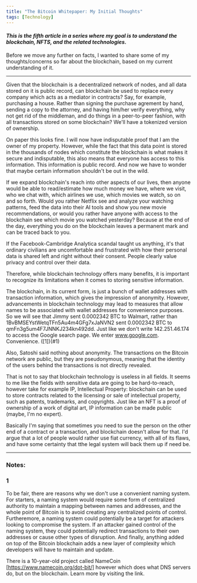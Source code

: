 ```yaml
---
title: "The Bitcoin Whitepaper: My Initial Thoughts"
tags: [Technology]
---
```


#### _This is the fifth article in a series where my goal is to understand the blockchain, NFTS, and the related technologies._

Before we move any further on facts, I wanted to share some of my thoughts/concerns so far about the blockchain, based on my current understanding of it.

----------------------------

Given that the blockchain is a decentralized network of nodes, and all data stored on it is public record, can blockchain be used to replace every company which acts as a mediator in contracts? Say, for example, purchasing a house. Rather than signing the purchase agrement by hand, sending a copy to the attorney, and having him/her verify everything, why not get rid of the middleman, and do things in a peer-to-peer fashion, with all transactions stored on some blockchain? We'll have a tokenized version of ownership.

On paper this looks fine. I will now have indisputable proof that I am the owner of my property. However, while the fact that this data point is stored in the thousands of nodes which constitute the blockchain is what makes it secure and indisputable, this also means that everyone has access to this information. This information is public record. And now we have to wonder that maybe certain information shouldn't be out in the wild.

If we expand blockchain's reach into other aspects of our lives, then anyone would be able to read/estimate how much money we have, where we visit, who we chat with, which airlines we use, which movies we watch, so on and so forth. Would you rather Netflix see and analyze your watching patterns, feed the data into their AI tools and show you new movie recommendations, or would you rather have anyone with access to the blockchain see which movie you watched yesterday? Because at the end of the day, everything you do on the blockchain leaves a permanent mark and can be traced back to you.

If the Facebook-Cambridge Analytica scandal taught us anything, it's that ordinary civilians are uncomfortable and frustrated with how their personal data is shared left and right without their consent. People clearly value privacy and control over their data.

Therefore, while blockchain technology offers many benefits, it is important to recognize its limitations when it comes to storing sensitive information.

The blockchain, in its current form, is just a bunch of wallet addresses with transaction information, which gives the impression of anonymity. However, advancements in blockchain technology may lead to measures that allow names to be associated with wallet addresses for convenience purposes. So we will see that Jimmy sent 0.0002342 BTC to Walmart, rather than 1BvBMSEYstWetqTFn5Au4m4GFg7xJaNVN2 sent 0.0002342 BTC to qmFn3g5um4F7JNNKJ234kn492dd. Just like we don't write 142.251.46.174 to access the Google search page. We enter www.google.com. Convenience. ([1])(#1)

Also, Satoshi said nothing about anonymity. The transactions on the Bitcoin network are public, but they are pseudonymous, meaning that the identity of the users behind the transactions is not directly revealed.

That is not to say that blockchain technology is useless in all fields. It seems to me like the fields with sensitive data are going to be hard-to-reach, however take for example IP, Intellectual Property: blockchain can be used to store contracts related to the licensing or sale of intellectual property, such as patents, trademarks, and copyrights. Just like an NFT is a proof of ownership of a work of digital art, IP information can be made public (maybe, I'm no expert). 

Basically I'm saying that sometimes you need to sue the person on the other end of a contract or a transaction, and blockchain doesn't allow for that. I'd argue that a lot of people would rather use fiat currency, with all of its flaws, and have some certainty that tthe legal system will back them up if need be.

---

### Notes:

### 1
To be fair, there are reasons why we don't use a convenient naming system. For starters, a naming system would require some form of centralized authority to maintain a mapping between names and addresses, and the whole point of Bitcoin is to avoid creating any centralized points of control. Furtheremore, a naming system could potentially be a target for attackers looking to compromise the system. If an attacker gained control of the naming system, they could potentially redirect transactions to their own addresses or cause other types of disruption. And finally, anything added on top of the Bitcoin blockchain adds a new layer of complexity which developers will have to maintain and update.

There is a 10-year-old project called NameCoin [https://www.namecoin.org/dot-bit/] however which does what DNS servers do, but on the blockchain. Learn more by visiting the link.